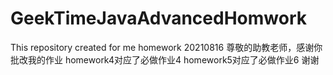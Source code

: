# GeekTimeJavaAdvancedHomwork
This repository created for me homework
20210816 
尊敬的助教老师，感谢你批改我的作业
homework4对应了必做作业4
homework5对应了必做作业6
谢谢

